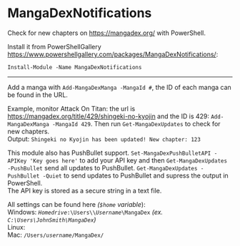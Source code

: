 # MangaDexNotifications
Check for new chapters on https://mangadex.org/ with PowerShell.

Install it from PowerShellGallery https://www.powershellgallery.com/packages/MangaDexNotifications/:

`Install-Module -Name MangaDexNotifications`


---

Add a manga with `Add-MangaDexManga -MangaId #`, the ID of each manga can be found in the URL.

Example, monitor Attack On Titan: the url is https://mangadex.org/title/429/shingeki-no-kyojin and the ID is 429: `Add-MangaDexManga -MangaId 429`. Then run `Get-MangaDexUpdates` to check for new chapters.  
Output: `Shingeki no Kyojin has been updated! New chapter: 123`

This module also has PushBullet support. `Set-MangaDexPushBulletAPI -APIKey 'Key goes here'` to add your API key and then `Get-MangaDexUpdates -PushBullet` send all updates to PushBullet. `Get-MangaDexUpdates -PushBullet -Quiet` to send updates to PushBullet and supress the output in PowerShell.  
The API key is stored as a secure string in a text file.

All settings can be found here _(`$home` variable_):  
Windows: _`Homedrive`_`:\Users\\`_`Username`_`\MangaDex` _(ex. `C:\Users\JohnSmith\MangaDex`)_  
Linux:  
Mac: `/Users/`_`username`_`/MangaDex/`
